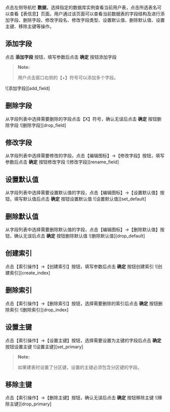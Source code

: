 
点击左侧导航栏 **数据**，选择指定的数据库实例查看当前用户表，点击所选表名可以查看【表信息】页面。用户通过该页面可以查看当前数据表的字段结构及进行添加字段、删除字段、修改字段名、修改字段类型、设置默认值、删除默认值、设置主键、移除主键等操作。

添加字段 
----

点击 **添加字段** 按钮，填写参数后点击 **确定** 按钮添加字段

> **Note:**
>
> 用户点击窗口右侧的【+】符号可以添加多个字段。

![添加字段][add_field]

删除字段
----

从字段列表中选择需要删除的字段点击【X】符号，确认无误后点击 **确定** 按钮删除字段
![删除字段][drop_field]

修改字段
----

从字段列表中选择需要修改的字段，点击【编辑图标】->【修改字段】按钮，填写参数后点击 **确定** 按钮修改字段
![修改字段][rename_field]

设置默认值
----

从字段列表中选择需要设置默认值的字段，点击【编辑图标】->【设置默认值】按钮，填写默认值后点击 **确定** 按钮设置默认值
![设置默认值][set_default]

删除默认值
----

从字段列表中选择需要删除默认值的字段，点击【编辑图标】->【删除默认值】按钮，确认无误后点击 **确定** 按钮删除默认值
![删除默认值][drop_default]

创建索引
----

点击【索引操作】->【创建索引】按钮，填写参数后点击 **确定** 按钮创建索引
![创建索引][create_index]

删除索引
----

点击【索引操作】->【删除索引】按钮，选择需要删除的索引后点击 **确定** 按钮删除索引
![删除索引][drop_index]

设置主键
----

点击【索引操作】->【设置主键】按钮，选择需要设置为主键的字段后点击 **确定** 按钮设置主键
![设置主键][set_primary]

> **Note:**
>  
> 如果建表时设置了分区键，设置的主键必须包含分区键的字段。

移除主键
----

点击【索引操作】->【删除主键】按钮，确认无误后点击 **确定** 按钮移除主键
![移除主键][drop_primary]



[^_^]:
     本文使用的所有引用和链接
[add_field]:images/SAC/Operation/Mysql/add_field.png
[drop_field]:images/SAC/Operation/Mysql/drop_field.png
[rename_field]:images/SAC/Operation/Mysql/rename_field.png
[set_default]:images/SAC/Operation/Mysql/set_default.png
[drop_default]:images/SAC/Operation/Mysql/drop_default.png
[create_index]:images/SAC/Operation/Mysql/create_index.png
[drop_index]:images/SAC/Operation/Mysql/drop_index.png
[set_primary]:images/SAC/Operation/Mysql/set_primary.png
[drop_primary]:images/SAC/Operation/Mysql/drop_primary.png
